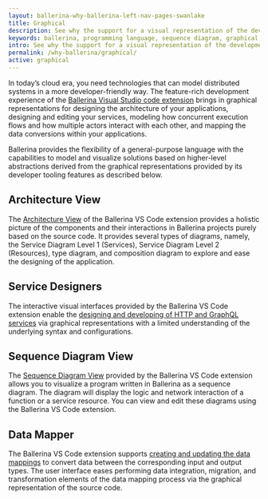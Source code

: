 ```yaml
---
layout: ballerina-why-ballerina-left-nav-pages-swanlake
title: Graphical
description: See why the support for a visual representation of the development experience lays the foundation for designing the syntax and semantics of the Ballerina programming language.
keywords: ballerina, programming language, sequence diagram, graphical, diagram editor, why ballerina
intro: See why the support for a visual representation of the development experience lays the foundation for designing the syntax and semantics of the Ballerina programming language.
permalink: /why-ballerina/graphical/
active: graphical
---
```


In today’s cloud era, you need technologies that can model distributed systems in a more developer-friendly way. The feature-rich development experience of the [Ballerina Visual Studio code extension](https://marketplace.visualstudio.com/items?itemName=WSO2.ballerina) brings in graphical representations for designing the architecture of your applications, designing and editing your services, modeling how concurrent execution flows and how multiple actors interact with each other, and mapping the data conversions within your applications.

Ballerina provides the flexibility of a general-purpose language with the capabilities to model and visualize solutions based on higher-level abstractions derived from the graphical representations provided by its developer tooling features as described below.

## Architecture View

The [Architecture View](https://wso2.com/ballerina/vscode/docs/design-the-application/) of the Ballerina VS Code extension provides a holistic picture of the components and their interactions in Ballerina projects purely based on the source code. It provides several types of diagrams, namely, the Service Diagram Level 1 (Services), Service Diagram Level 2 (Resources), type diagram, and composition diagram to explore and ease the designing of the application.  

## Service Designers

The interactive visual interfaces provided by the Ballerina VS Code extension enable the [designing and developing of HTTP and GraphQL services](https://wso2.com/ballerina/vscode/docs/design-the-services/) via graphical representations with a limited understanding of the underlying syntax and configurations.

## Sequence Diagram View

The [Sequence Diagram View](https://wso2.com/ballerina/vscode/docs/implement-the-code/sequence-diagram-view/) provided by the Ballerina VS Code extension allows you to visualize a program written in Ballerina as a sequence diagram. The diagram will display the logic and network interaction of a function or a service resource. You can view and edit these diagrams using the Ballerina VS Code extension.

## Data Mapper

The Ballerina VS Code extension supports [creating and updating the data mappings]((https://wso2.com/ballerina/vscode/docs/implement-the-code/data-mapper/)) to convert data between the corresponding input and output types. The user interface eases performing data integration, migration, and transformation elements of the data mapping process via the graphical representation of the source code.
